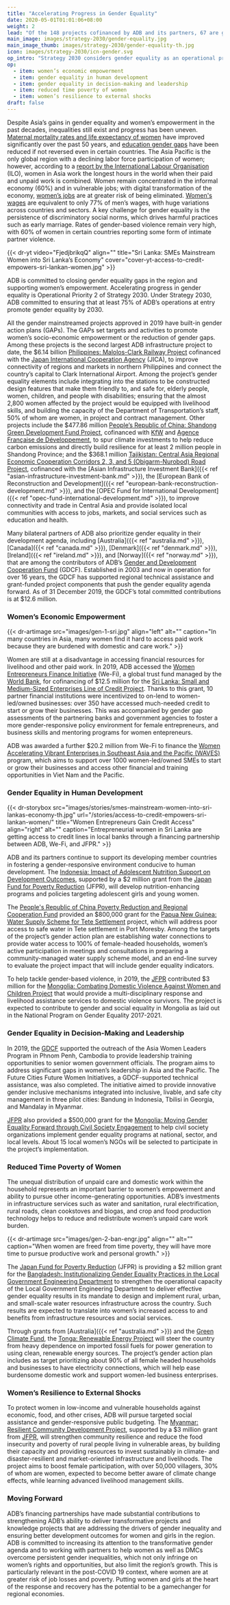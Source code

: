 ```yaml
---
title: "Accelerating Progress in Gender Equality"
date: 2020-05-01T01:01:06+08:00
weight: 2
lead: "Of the 148 projects cofinanced by ADB and its partners, 67 are gender mainstreamed, meaning they are classified as either Gender Equity Theme (GEN) or Effective Gender Mainstreaming (EGM). Future partnerships will strongly support the gender equality agenda and not let gender equality gains slide."
main_image: images/strategy-2030/gender-equality.jpg
main_image_thumb: images/strategy-2030/gender-equality-th.jpg
icon: images/strategy-2030/icn-gender.svg
op_intro: "Strategy 2030 considers gender equality as an operational priority and focuses on five areas:"
op: 
  - item: women’s economic empowerment
  - item: gender equality in human development
  - item: gender equality in decision-making and leadership
  - item: reduced time poverty of women
  - item: women’s resilience to external shocks
draft: false
---
```


Despite Asia’s gains in gender equality and women’s empowerment in the past decades, inequalities still exist and progress has been uneven. [Maternal mortality rates and life expectancy of women](https://www.adb.org/documents/gender-equality-2030-future-directions-adb) have improved significantly over the past 50 years, and [education gender gaps](https://www.adb.org/documents/strategy-2030-prosperous-inclusive-resilient-sustainable-asia-pacific) have been reduced if not reversed even in certain countries. The Asia Pacific is the only global region with a declining labor force participation of women; however, according to a [report by the International Labour Organisation](https://www.ilo.org/global/publications/books/WCMS_633135/lang--en/index.htm) (ILO), women in Asia work the longest hours in the world when their paid and unpaid work is combined. Women remain concentrated in the informal economy (60%) and in vulnerable jobs; with digital transformation of the economy, [women’s jobs](https://www.ilo.org/global/publications/books/WCMS_626831/lang--en/index.htm) are at greater risk of being eliminated. [Women's wages](https://www.unwomen.org/en/news/in-focus/csw61/equal-pay) are equivalent to only 77% of men’s wages, with huge variations across countries and sectors. A key challenge for gender equality is the persistence of discriminatory social norms, which drives harmful practices such as early marriage. Rates of gender-based violence remain very high, with 60% of women in certain countries reporting some form of intimate partner violence.

{{< dr-yt video="FjedjbrikqQ" align="" title="Sri Lanka: SMEs Mainstream Women into Sri Lanka’s Economy" cover="cover-yt-access-to-credit-empowers-sri-lankan-women.jpg" >}}

ADB is committed to closing gender equality gaps in the region and supporting women’s empowerment. Accelerating progress in gender equality is Operational Priority 2 of Strategy 2030. Under Strategy 2030, ADB committed to ensuring that at least 75% of ADB’s operations at entry promote gender equality by 2030.

All the gender mainstreamed projects approved in 2019 have built-in gender action plans (GAPs). The GAPs set targets and activities to promote women’s socio-economic empowerment or the reduction of gender gaps. Among these projects is the second largest ADB infrastructure project to date, the $6.14 billion [Philippines: Malolos-Clark Railway Project](https://www.adb.org/projects/52083-001/main#project-pds) cofinanced with the [Japan International Cooperation Agency](./modalities/partnership-framework-arrangements/#jica) (JICA), to improve connectivity of regions and markets in northern Philippines and connect the country’s capital to Clark International Airport. Among the project’s gender equality elements include integrating into the stations to be constructed design features that make them friendly to, and safe for, elderly people, women, children, and people with disabilities; ensuring that the almost 2,800 women affected by the project would be equipped with livelihood skills, and building the capacity of the Department of Transportation’s staff, 50% of whom are women, in project and contract management. Other projects include the $477.86 million [People’s Republic of China: Shandong Green Development Fund Project](https://www.adb.org/projects/51194-001/main#project-pds), cofinanced with [KfW](./modalities/partnership-framework-arrangements/#kfw) and [Agence Française de Développement](./modalities/partnership-framework-arrangements/#afd), to spur climate investments to help reduce carbon emissions and directly build resilience for at least 2 million people in Shandong Province; and the $368.1 million [Tajikistan: Central Asia Regional Economic Cooperation Corridors 2, 3, and 5 (Obigarm-Nurobod) Road Project](https://www.adb.org/projects/52042-001/main#project-pds), cofinanced with the [Asian Infrastructure Investment Bank]({{< ref "asian-infrastructure-investment-bank.md" >}}), the [European Bank of Reconstruction and Development]({{< ref "european-bank-reconstruction-development.md" >}}), and the [OPEC Fund for International Development]({{< ref "opec-fund-international-development.md" >}}), to improve connectivity and trade in Central Asia and provide isolated local communities with access to jobs, markets, and social services such as education and health.  

Many bilateral partners of ADB also prioritize gender equality in their development agenda, including [Australia]({{< ref "australia.md" >}}), [Canada]({{< ref "canada.md" >}}), [Denmark]({{< ref "denmark.md" >}}), [Ireland]({{< ref "ireland.md" >}}), and [Norway]({{< ref "norway.md" >}}), that are among the contributors of ADB’s [Gender and Development Cooperation Fund](./modalities/trust-funds/multi-partner-trust-funds/#gdcf) (GDCF). Established in 2003 and now in operation for over 16 years, the GDCF has supported regional technical assistance and grant-funded project components that push the gender equality agenda forward. As of 31 December 2019, the GDCF’s total committed contributions is at $12.6 million.

### Women’s Economic Empowerment

{{< dr-artimage src="images/gen-1-sri.jpg" align="left" alt="" caption="In many countries in Asia, many women find it hard to access paid work because they are burdened with domestic and care work." >}}

Women are still at a disadvantage in accessing financial resources for livelihood and other paid work. In 2019, ADB accessed the [Women Entrepreneurs Finance Initiative](./modalities/global-funds/#wefi) (We-Fi), a global trust fund managed by the [World Bank](./partners/multilateral/world-bank-group/), for cofinancing of $12.5 million for the [Sri Lanka: Small and Medium-Sized Enterprises Line of Credit Project](https://www.adb.org/projects/49273-001/main#project-pds). Thanks to this grant, 10 partner financial institutions were incentivized to on-lend to women-led/owned businesses: over 350 have accessed much-needed credit to start or grow their businesses. This was accompanied by gender gap assessments of the partnering banks and government agencies to foster a more gender-responsive policy environment for female entrepreneurs, and business skills and mentoring programs for women entepreneurs.

ADB was awarded a further $20.2 million from We-Fi to finance the [Women Accelerating Vibrant Enterprises in Southeast Asia and the Pacific (WAVES)](https://www.adb.org/news/new-we-fi-financing-enhance-adbs-support-women-led-smes-viet-nam-and-pacific) program, which aims to support over 1000 women-led/owned SMEs to start or grow their businesses and access other financial and training opportunities in Viet Nam and the Pacific.

### Gender Equality in Human Development

{{< dr-storybox src="images/stories/smes-mainstream-women-into-sri-lankas-economy-th.jpg" url="/stories/access-to-credit-empowers-sri-lankan-women/" title="Women Entrepreneurs Gain Credit Access" align="right" alt="" caption="Entrepreneurial women in Sri Lanka are getting access to credit lines in local banks through a financing partnership between ADB, We-Fi, and JFPR." >}}

ADB and its partners continue to support its developing member countries in fostering a gender-responsive environment conducive to human development. The [Indonesia: Impact of Adolescent Nutrition Support on Development Outcomes](https://www.adb.org/projects/51354-001/main#project-pds), supported by a $2 million grant from the [Japan Fund for Poverty Reduction](./modalities/trust-funds/single-partner-trust-funds/#jfpr) (JFPR), will develop nutrition-enhancing programs and policies targeting adolescent girls and young women.

The [People's Republic of China Poverty Reduction and Regional Cooperation Fund](./modalities/trust-funds/single-partner-trust-funds/#prcprrcf) provided an $800,000 grant for the [Papua New Guinea: Water Supply Scheme for Tete Settlement](https://www.adb.org/projects/50372-001/main#project-pds) project, which will address poor access to safe water in Tete settlement in Port Moresby. Among the targets of the project’s gender action plan are establishing water connections to provide water access to 100% of female-headed households, women’s active participation in meetings and consultations in preparing a community-managed water supply scheme model, and an end-line survey to evaluate the project impact that will include gender equality indicators.

To help tackle gender-based violence, in 2019, the [JFPR](./modalities/trust-funds/single-partner-trust-funds/#jfpr) contributed $3 million for the [Mongolia: Combating Domestic Violence Against Women and Children Project](https://www.adb.org/projects/51217-001/main#project-pds) that would provide a multi-disciplinary response and livelihood assistance services to domestic violence survivors. The project is expected to contribute to gender and social equality in Mongolia as laid out in the National Program on Gender Equality 2017-2021.

### Gender Equality in Decision-Making and Leadership

In 2019, the [GDCF](./modalities/trust-funds/multi-partner-trust-funds/#gdcf) supported the outreach of the Asia Women Leaders Program in Phnom Penh, Cambodia to provide leadership training opportunities to senior women government officials. The program aims to address significant gaps in women’s leadership in Asia and the Pacific. The Future Cities Future Women Initiatives, a GDCF-supported technical assistance, was also completed. The initiative aimed to provide innovative gender inclusive mechanisms integrated into inclusive, livable, and safe city management in three pilot cities: Bandung in Indonesia, Tbilisi in Georgia, and Mandalay in Myanmar.

[JFPR](./modalities/trust-funds/single-partner-trust-funds/#jfpr) also provided a $500,000 grant for the [Mongolia: Moving Gender Equality Forward through Civil Society Engagement](https://www.adb.org/projects/52314-001/main#project-pds) to help civil society organizations implement gender equality programs at national, sector, and local levels. About 15 local women’s NGOs will be selected to participate in the project’s implementation.

### Reduced Time Poverty of Women

The unequal distribution of unpaid care and domestic work within the household represents an important barrier to women’s empowerment and ability to pursue other income-generating opportunities. ADB’s investments in infrastructure services such as water and sanitation, rural electrification, rural roads, clean cookstoves and biogas, and crop and food production technology helps to reduce and redistribute women’s unpaid care work burden.

{{< dr-artimage src="images/gen-2-ban-engr.jpg" align="" alt="" caption="When women are freed from time poverty, they will have more time to pursue productive work and personal growth." >}}

The [Japan Fund for Poverty Reduction](./modalities/trust-funds/single-partner-trust-funds/#jfpr) (JFPR) is providing a $2 million grant for the [Bangladesh: Institutionalizing Gender Equality Practices in the Local Government Engineering Department](https://www.adb.org/projects/51319-001/main#project-pds) to strengthen the operational capacity of the Local Government Engineering Department to deliver effective gender equality results in its mandate to design and implement rural, urban, and small-scale water resources infrastructure across the country. Such results are expected to translate into women’s increased access to and benefits from infrastructure resources and social services.

Through grants from [Australia]({{< ref "australia.md" >}}) and the [Green Climate Fund](./modalities/global-funds/#gcf), the [Tonga: Renewable Energy Project](https://www.adb.org/projects/49450-012/main#project-pds) will steer the country from heavy dependence on imported fossil fuels for power generation to using clean, renewable energy sources. The project’s gender action plan includes as target prioritizing about 90% of all female headed households and businesses to have electricity connections, which will help ease burdensome domestic work and support women-led business enterprises.

### Women’s Resilience to External Shocks

To protect women in low-income and vulnerable households against economic, food, and other crises, ADB will pursue targeted social assistance and gender-responsive public budgeting. The [Myanmar: Resilient Community Development Project](https://www.adb.org/projects/51242-002/main#project-pds), supported by a $3 million grant from [JFPR](./modalities/trust-funds/single-partner-trust-funds/#jfpr), will strengthen community resilience and reduce the food insecurity and poverty of rural people living in vulnerable areas, by building their capacity and providing resources to invest sustainably in climate- and disaster-resilient and market-oriented infrastructure and livelihoods. The project aims to boost female participation, with over 50,000 villagers, 30% of whom are women, expected to become better aware of climate change effects, while learning advanced livelihood management skills.

### Moving Forward

ADB’s financing partnerships have made substantial contributions to strengthening ADB’s ability to deliver transformative projects and knowledge projects that are addressing the drivers of gender inequality and ensuring better development outcomes for women and girls in the region. ADB is committed to increasing its attention to the transformative gender agenda and to working with partners to help women as well as DMCs overcome persistent gender inequalities, which not only infringe on women’s rights and opportunities, but also limit the region’s growth. This is particularly relevant in the post-COVID 19 context, where women are at greater risk of job losses and poverty. Putting women and girls at the heart of the response and recovery has the potential to be a gamechanger for regional economies. 
